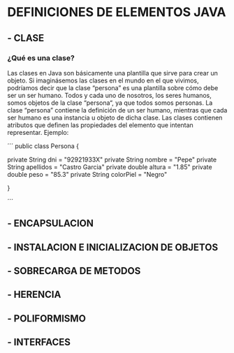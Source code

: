 # DEFINICIONES DE ELEMENTOS JAVA

## - CLASE

### ¿Qué es una clase?
Las clases en Java son básicamente una plantilla que sirve para crear un objeto. Si imaginásemos las clases en el mundo en el que vivimos, podríamos decir que la clase “persona” es una plantilla sobre cómo debe ser un ser humano. Todos y cada uno de nosotros, los seres humanos, somos objetos de la clase “persona“, ya que todos somos personas. La clase “persona” contiene la definición de un ser humano, mientras que cada ser humano es una instancia u objeto de dicha clase.
Las clases contienen atributos que definen las propiedades del elemento que intentan representar. Ejemplo:

´´´
public class Persona {
  
  private String dni = "92921933X"
  private String nombre = "Pepe"
  private String apellidos = "Castro Garcia"
  private double altura = "1.85"
  private double peso = "85.3"
  private String colorPiel = "Negro"
  
}

´´´

## - ENCAPSULACION

## - INSTALACION E INICIALIZACION DE OBJETOS

## - SOBRECARGA DE METODOS

## - HERENCIA

## - POLIFORMISMO

## - INTERFACES
